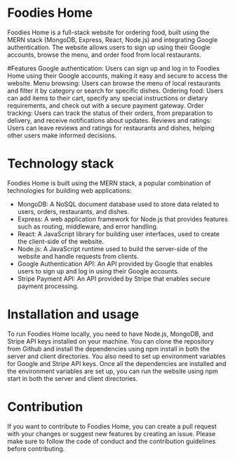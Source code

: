 # Foodies Home
Foodies Home is a full-stack website for ordering food, built using the MERN stack (MongoDB, Express, React, Node.js) and integrating Google authentication. The website allows users to sign up using their Google accounts, browse the menu, and order food from local restaurants.

#Features
Google authentication: Users can sign up and log in to Foodies Home using their Google accounts, making it easy and secure to access the website.
Menu browsing: Users can browse the menu of local restaurants and filter it by category or search for specific dishes.
Ordering food: Users can add items to their cart, specify any special instructions or dietary requirements, and check out with a secure payment gateway.
Order tracking: Users can track the status of their orders, from preparation to delivery, and receive notifications about updates.
Reviews and ratings: Users can leave reviews and ratings for restaurants and dishes, helping other users make informed decisions.

# Technology stack
Foodies Home is built using the MERN stack, a popular combination of technologies for building web applications:

- MongoDB: A NoSQL document database used to store data related to users, orders, restaurants, and dishes.
- Express: A web application framework for Node.js that provides features such as routing, middleware, and error handling.
- React: A JavaScript library for building user interfaces, used to create the client-side of the website.
- Node.js: A JavaScript runtime used to build the server-side of the website and handle requests from clients.
- Google Authentication API: An API provided by Google that enables users to sign up and log in using their Google accounts.
- Stripe Payment API: An API provided by Stripe that enables secure payment processing.

# Installation and usage
To run Foodies Home locally, you need to have Node.js, MongoDB, and Stripe API keys installed on your machine. You can clone the repository from Github and install the dependencies using npm install in both the server and client directories. You also need to set up environment variables for Google and Stripe API keys. Once all the dependencies are installed and the environment variables are set up, you can run the website using npm start in both the server and client directories.

# Contribution
If you want to contribute to Foodies Home, you can create a pull request with your changes or suggest new features by creating an issue. Please make sure to follow the code of conduct and the contribution guidelines before contributing.
